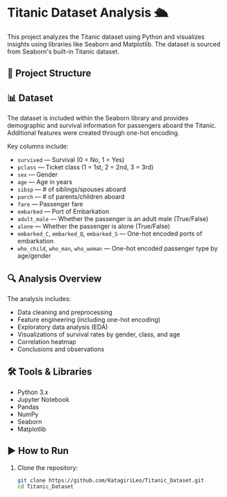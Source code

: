 # Titanic Dataset Analysis 🛳️

This project analyzes the Titanic dataset using Python and visualizes insights using libraries like Seaborn and Matplotlib. The dataset is sourced from Seaborn's built-in Titanic dataset.

## 📁 Project Structure

## 📊 Dataset

The dataset is included within the Seaborn library and provides demographic and survival information for passengers aboard the Titanic. Additional features were created through one-hot encoding.

Key columns include:

- `survived` — Survival (0 = No, 1 = Yes)
- `pclass` — Ticket class (1 = 1st, 2 = 2nd, 3 = 3rd)
- `sex` — Gender
- `age` — Age in years
- `sibsp` — # of siblings/spouses aboard
- `parch` — # of parents/children aboard
- `fare` — Passenger fare
- `embarked` — Port of Embarkation
- `adult_male` — Whether the passenger is an adult male (True/False)
- `alone` — Whether the passenger is alone (True/False)
- `embarked_C`, `embarked_Q`, `embarked_S` — One-hot encoded ports of embarkation
- `who_child`, `who_man`, `who_woman` — One-hot encoded passenger type by age/gender

## 🔍 Analysis Overview

The analysis includes:

- Data cleaning and preprocessing
- Feature engineering (including one-hot encoding)
- Exploratory data analysis (EDA)
- Visualizations of survival rates by gender, class, and age
- Correlation heatmap
- Conclusions and observations

## 🛠️ Tools & Libraries

- Python 3.x
- Jupyter Notebook
- Pandas
- NumPy
- Seaborn
- Matplotlib

## ▶️ How to Run

1. Clone the repository:
   ```bash
   git clone https://github.com/KatagiriLeo/Titanic_Dataset.git
   cd Titanic_Dataset
   ```
